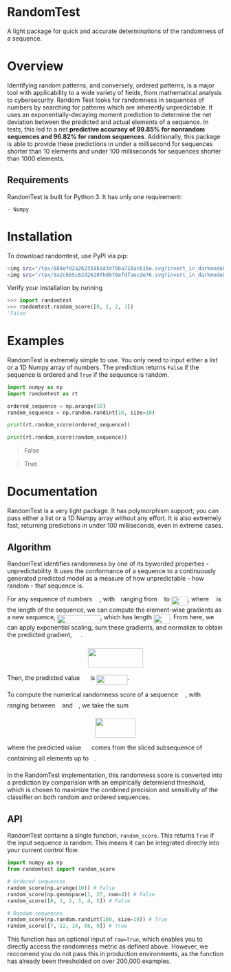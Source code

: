 # RandomTest

A light package for quick and accurate determinations of the randomness of a sequence.

# Overview

Identifying random patterns, and conversely, ordered patterns, is a major tool with applicability to a wide variety of fields, from mathematical analysis to cybersecurity. Random Test looks for randomness in sequences of numbers by searching for patterns which are inherently unpredictable. It uses an exponentially-decaying moment prediction to determine the net deviation between the predicted and actual elements of a sequence. In tests, this led to a net **predictive accuracy of 99.85% for nonrandom sequences and 96.82% for random sequences**. Additionally, this package is able to provide these predictions in under a millisecond for sequences shorter than 10 elements and under 100 milliseconds for sequences shorter than 1000 elements.

## Requirements

RandomTest is built for Python 3. It has only one requirement:

    - Numpy

# Installation

To download randomtest, use PyPI via pip:

```sh
<img src="/tex/888efd2a262359b1d3d7bba728ac615e.svg?invert_in_darkmode&sanitize=true" align=middle width=526.18867455pt height=78.90410880000002pt/> git clone https://github.com/sudo-rushil/randomtest
<img src="/tex/9a2c665c62d26207bd670efdfaecde76.svg?invert_in_darkmode&sanitize=true" align=middle width=100.28767979999999pt height=22.831056599999986pt/> python setup.py install
```

Verify your installation by running

```Python
>>> import randomtest
>>> randomtest.random_score([0, 1, 2, 3])
'False'
```

# Examples

RandomTest is extremely simple to use. You only need to input either a list or a 1D Numpy array of numbers. The prediction returns `False` if the sequence is ordered and `True` if the sequence is random.

```Python
import numpy as np
import randomtest as rt

ordered_sequence = np.arange(10)
random_sequence = np.random.randint(10, size=10)

print(rt.random_score(ordered_sequence))

print(rt.random_score(random_sequence))
```

> False

> True 

# Documentation

RandomTest is a very light package. It has polymorphism support; you can pass either a list or a 1D Numpy array without any effort. It is also extremely fast, returning predictions in under 100 milliseconds, even in extreme cases.

## Algorithm

RandomTest identifies randomness by one of its byworded properties - unpredictability. It uses the conformance of a sequence to a continuously generated predicted model as a measure of how unpredictable - how random - that sequence is.

For any sequence of numbers <img src="/tex/65ed4b231dcf18a70bae40e50d48c9c0.svg?invert_in_darkmode&sanitize=true" align=middle width=13.340053649999989pt height=14.15524440000002pt/>, with <img src="/tex/77a3b857d53fb44e33b53e4c8b68351a.svg?invert_in_darkmode&sanitize=true" align=middle width=5.663225699999989pt height=21.68300969999999pt/> ranging from <img src="/tex/29632a9bf827ce0200454dd32fc3be82.svg?invert_in_darkmode&sanitize=true" align=middle width=8.219209349999991pt height=21.18721440000001pt/> to <img src="/tex/efcf8d472ecdd2ea56d727b5746100e3.svg?invert_in_darkmode&sanitize=true" align=middle width=38.17727759999999pt height=21.18721440000001pt/>, where <img src="/tex/55a049b8f161ae7cfeb0197d75aff967.svg?invert_in_darkmode&sanitize=true" align=middle width=9.86687624999999pt height=14.15524440000002pt/> is the length of the sequence, we can compute the element-wise gradients as a new sequence, <img src="/tex/30fb58c9b957f8805e55d21e9266aaff.svg?invert_in_darkmode&sanitize=true" align=middle width=100.31668679999999pt height=19.1781018pt/>, which has length <img src="/tex/efcf8d472ecdd2ea56d727b5746100e3.svg?invert_in_darkmode&sanitize=true" align=middle width=38.17727759999999pt height=21.18721440000001pt/>. 
From here, we can apply exponential scaling, sum these gradients, and normalize to obtain the predicted gradient, <img src="/tex/767f0028f3b63c69363041aac83b9bce.svg?invert_in_darkmode&sanitize=true" align=middle width=16.81517804999999pt height=22.831056599999986pt/>.

<p align="center"><img src="/tex/1bbbdde0d6a5d7b8dc52772af1d1670c.svg?invert_in_darkmode&sanitize=true" align=middle width=128.32365479999999pt height=45.82666275pt/></p>

Then, the predicted value <img src="/tex/28d65fd9ccc424e34ec4f277701115a2.svg?invert_in_darkmode&sanitize=true" align=middle width=16.81517804999999pt height=22.831056599999986pt/> is <img src="/tex/7ccf2d687740129b5803a78f88341878.svg?invert_in_darkmode&sanitize=true" align=middle width=71.36999924999998pt height=22.831056599999986pt/>.

To compute the numerical randomness score of a sequence <img src="/tex/65ed4b231dcf18a70bae40e50d48c9c0.svg?invert_in_darkmode&sanitize=true" align=middle width=13.340053649999989pt height=14.15524440000002pt/>, with <img src="/tex/77a3b857d53fb44e33b53e4c8b68351a.svg?invert_in_darkmode&sanitize=true" align=middle width=5.663225699999989pt height=21.68300969999999pt/> ranging between <img src="/tex/29632a9bf827ce0200454dd32fc3be82.svg?invert_in_darkmode&sanitize=true" align=middle width=8.219209349999991pt height=21.18721440000001pt/> and <img src="/tex/55a049b8f161ae7cfeb0197d75aff967.svg?invert_in_darkmode&sanitize=true" align=middle width=9.86687624999999pt height=14.15524440000002pt/>, we take the sum

<p align="center"><img src="/tex/caade0fdcb3a04fd29e36c52651d9451.svg?invert_in_darkmode&sanitize=true" align=middle width=93.9936063pt height=45.2741091pt/></p>

where the predicted value <img src="/tex/b22ec94b5bdaa79af222bfafdd3f2110.svg?invert_in_darkmode&sanitize=true" align=middle width=15.95518319999999pt height=22.831056599999986pt/> comes from the sliced subsequence of <img src="/tex/44bc9d542a92714cac84e01cbbb7fd61.svg?invert_in_darkmode&sanitize=true" align=middle width=8.68915409999999pt height=14.15524440000002pt/> containing all elements up to <img src="/tex/63bb9849783d01d91403bc9a5fea12a2.svg?invert_in_darkmode&sanitize=true" align=middle width=9.075367949999992pt height=22.831056599999986pt/>.

In the RandomTest implementation, this randomness score is converted into a prediction by comparision with an empirically determiend threshold, which is chosen to maximize the combined precision and sensitivity of the classifier on both random and ordered sequences.

## API

RandomTest contains a single function, `random_score`. This returns `True` if the input sequence *is* random. This means it can be integrated directly into your current control flow.

```Python
import numpy as np
from randomtest import random_score

# Ordered sequences
random_score(np.arange(10)) # False
random_score(np.geomspace(1, 27, num=4)) # False
random_score([0, 1, 2, 3, 4, 5]) # False

# Random sequences
random_score(np.random.randint(100, size=10)) # True
random_score([7, 12, 14, 88, 9]) # True
```

This function has an optional input of `raw=True`, which enables you to directly access the randomness metric as defined above. However, we reccomend you do not pass this in production environments, as the function has already been thresholded on over 200,000 examples.
